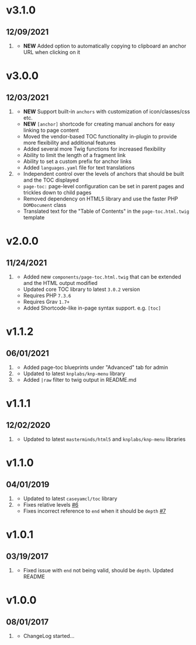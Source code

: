 # v3.1.0
## 12/09/2021

1. [](#new)
   * **NEW** Added option to automatically copying to clipboard an anchor URL when clicking on it

# v3.0.0
## 12/03/2021

1. [](#new)
   * **NEW** Support built-in `anchors` with customization of icon/classes/css etc.
   * **NEW** `[anchor]` shortcode for creating manual anchors for easy linking to page content
   * Moved the vendor-based TOC functionality in-plugin to provide more flexibility and additional features
   * Added several more Twig functions for increased flexibility
   * Ability to limit the length of a fragment link
   * Ability to set a custom prefix for anchor links
   * Added `languages.yaml` file for text translations
2. [](#improved)
   * Independent control over the levels of anchors that should be built and the TOC displayed
   * `page-toc:` page-level configuration can be set in parent pages and trickles down to child pages
   * Removed dependency on HTML5 library and use the faster PHP `DOMDocument` class
   * Translated text for the "Table of Contents" in the `page-toc.html.twig` template

# v2.0.0
## 11/24/2021

1. [](#new)
   * Added new `components/page-toc.html.twig` that can be extended and the HTML output modified
   * Updated core TOC library to latest `3.0.2` version
   * Requires PHP `7.3.6`
   * Requires Grav `1.7+`
   * Added Shortcode-like in-page syntax support. e.g. `[toc]`

# v1.1.2
## 06/01/2021

1. [](#new)
    * Added page-toc blueprints under "Advanced" tab for admin
1. [](#improved)
    * Updated to latest `knplabs/knp-menu` library
1. [](#bugfix)
    * Added `|raw` filter to twig output in README.md

# v1.1.1
## 12/02/2020

1. [](#improved)
    * Updated to latest `masterminds/html5` and `knplabs/knp-menu` libraries

# v1.1.0
## 04/01/2019

1. [](#improved)
    * Updated to latest `caseyamcl/toc` library
1. [](#bugfix)
    * Fixes relative levels [#6](https://github.com/trilbymedia/grav-plugin-page-toc/pull/9)
    * Fixes incorrect reference to `end` when it should be `depth` [#7](https://github.com/trilbymedia/grav-plugin-page-toc/pull/7)

# v1.0.1
## 03/19/2017

1. [](#improved)
    * Fixed issue with `end` not being valid, should be `depth`. Updated README

# v1.0.0
## 08/01/2017

1. [](#new)
    * ChangeLog started...
